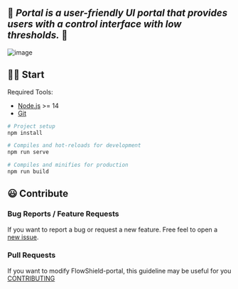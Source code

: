 🌈 _**Portal** is a user-friendly UI portal that provides users with a control interface with low thresholds._ 🌈
---

![image](https://user-images.githubusercontent.com/34047788/178912108-eccd2819-e4b3-4d8e-9dd3-d1c2b16458fd.png)


## 💪🏻 Start

Required Tools: 
- [Node.js](https://nodejs.org/en/download/) >= 14
- [Git](https://git-scm.com/downloads) 


```bash
# Project setup
npm install

# Compiles and hot-reloads for development
npm run serve

# Compiles and minifies for production
npm run build
```

## 😃 Contribute

### Bug Reports / Feature Requests
If you want to report a bug or request a new feature. Free feel to open a [new issue](https://github.com/FlowShield/flowshield/pulls).

### Pull Requests

If you want to modify FlowShield-portal, this guideline may be useful for you [CONTRIBUTING](https://github.com/FlowShield/flowshield/blob/main/portal/CONTRIBUTING.md)


